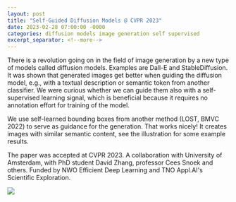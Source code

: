 ```yaml
---
layout: post
title: "Self-Guided Diffusion Models @ CVPR 2023"
date: 2023-02-28 07:00:00 -0000
categories: diffusion models image generation self supervised
excerpt_separator: <!--more-->
---
```


There is a revolution going on in the field of image generation by a new type of models called diffusion models. Examples are Dall-E and StableDiffusion. It was shown that generated images get better when guiding the diffusion model, e.g., with a  textual description or semantic token from another classifier. We were curious whether we can guide them also with a self-supervised learning signal, which is beneficial because it requires no annotation effort for training of the model.

We use self-learned bounding boxes from another method (LOST, BMVC 2022) to serve as guidance for the generation. That works nicely! It creates images with similar semantic content, see the illustration for some example results. 

The paper was accepted at CVPR 2023. A collaboration with University of Amsterdam, with PhD student David Zhang, professor Cees Snoek and others. Funded by NWO Efficient Deep Learning and TNO Appl.AI's Scientific Exploration.

<img src="https://gertjanburghouts.github.io/pictures/self-guided-diffusion-cvpr23.jpg">
